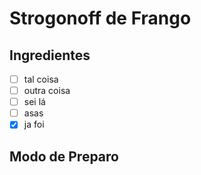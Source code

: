 # Strogonoff de Frango

## Ingredientes
- [ ] tal coisa
- [ ] outra coisa
- [ ] sei lá
- [ ] asas
- [x] ja foi

## Modo de Preparo
